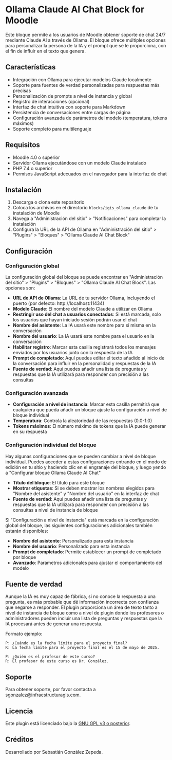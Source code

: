# Ollama Claude AI Chat Block for Moodle

Este bloque permite a los usuarios de Moodle obtener soporte de chat 24/7 mediante Claude AI a través de Ollama. El bloque ofrece múltiples opciones para personalizar la persona de la IA y el prompt que se le proporciona, con el fin de influir en el texto que genera.

## Características

- Integración con Ollama para ejecutar modelos Claude localmente
- Soporte para fuentes de verdad personalizadas para respuestas más precisas
- Personalización de prompts a nivel de instancia y global
- Registro de interacciones (opcional)
- Interfaz de chat intuitiva con soporte para Markdown
- Persistencia de conversaciones entre cargas de página
- Configuración avanzada de parámetros del modelo (temperatura, tokens máximos)
- Soporte completo para multilenguaje

## Requisitos

- Moodle 4.0 o superior
- Servidor Ollama ejecutándose con un modelo Claude instalado
- PHP 7.4 o superior
- Permisos JavaScript adecuados en el navegador para la interfaz de chat

## Instalación

1. Descarga o clona este repositorio
2. Coloca los archivos en el directorio `blocks/igis_ollama_claude` de tu instalación de Moodle
3. Navega a "Administración del sitio" > "Notificaciones" para completar la instalación
4. Configura la URL de la API de Ollama en "Administración del sitio" > "Plugins" > "Bloques" > "Ollama Claude AI Chat Block"

## Configuración

### Configuración global

La configuración global del bloque se puede encontrar en "Administración del sitio" > "Plugins" > "Bloques" > "Ollama Claude AI Chat Block". Las opciones son:

- **URL de API de Ollama**: La URL de tu servidor Ollama, incluyendo el puerto (por defecto: http://localhost:11434)
- **Modelo Claude**: El nombre del modelo Claude a utilizar en Ollama
- **Restringir uso del chat a usuarios conectados**: Si está marcada, solo los usuarios que hayan iniciado sesión podrán usar el chat
- **Nombre del asistente**: La IA usará este nombre para sí misma en la conversación
- **Nombre del usuario**: La IA usará este nombre para el usuario en la conversación
- **Habilitar registro**: Marcar esta casilla registrará todos los mensajes enviados por los usuarios junto con la respuesta de la IA
- **Prompt de completado**: Aquí puedes editar el texto añadido al inicio de la conversación para influir en la personalidad y respuestas de la IA
- **Fuente de verdad**: Aquí puedes añadir una lista de preguntas y respuestas que la IA utilizará para responder con precisión a las consultas

### Configuración avanzada

- **Configuración a nivel de instancia**: Marcar esta casilla permitirá que cualquiera que pueda añadir un bloque ajuste la configuración a nivel de bloque individual
- **Temperatura**: Controla la aleatoriedad de las respuestas (0.0-1.0)
- **Tokens máximos**: El número máximo de tokens que la IA puede generar en su respuesta

### Configuración individual del bloque

Hay algunas configuraciones que se pueden cambiar a nivel de bloque individual. Puedes acceder a estas configuraciones entrando en el modo de edición en tu sitio y haciendo clic en el engranaje del bloque, y luego yendo a "Configurar bloque Ollama Claude AI Chat"

- **Título del bloque**: El título para este bloque
- **Mostrar etiquetas**: Si se deben mostrar los nombres elegidos para "Nombre del asistente" y "Nombre del usuario" en la interfaz de chat
- **Fuente de verdad**: Aquí puedes añadir una lista de preguntas y respuestas que la IA utilizará para responder con precisión a las consultas a nivel de instancia de bloque

Si "Configuración a nivel de instancia" está marcada en la configuración global del bloque, las siguientes configuraciones adicionales también estarán disponibles:

- **Nombre del asistente**: Personalizado para esta instancia
- **Nombre del usuario**: Personalizado para esta instancia
- **Prompt de completado**: Permite establecer un prompt de completado por bloque
- **Avanzado**: Parámetros adicionales para ajustar el comportamiento del modelo

## Fuente de verdad

Aunque la IA es muy capaz de fábrica, si no conoce la respuesta a una pregunta, es más probable que dé información incorrecta con confianza que negarse a responder. El plugin proporciona un área de texto tanto a nivel de instancia de bloque como a nivel de plugin donde los profesores o administradores pueden incluir una lista de preguntas y respuestas que la IA procesará antes de generar una respuesta.

Formato ejemplo:

```
P: ¿Cuándo es la fecha límite para el proyecto final?
R: La fecha límite para el proyecto final es el 15 de mayo de 2025.

P: ¿Quién es el profesor de este curso?
R: El profesor de este curso es Dr. González.
```

## Soporte

Para obtener soporte, por favor contacta a [sgonzalez@infraestructuragis.com](mailto:sgonzalez@infraestructuragis.com).

## Licencia

Este plugin está licenciado bajo la [GNU GPL v3 o posterior](http://www.gnu.org/copyleft/gpl.html).

## Créditos

Desarrollado por Sebastián González Zepeda.
